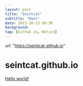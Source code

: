```yaml
---
layout: post
title: "Seintcat"
subtitle: "Main"
date: 2023-10-23 09:30
background: 
tag: [Github io, Notion]
---
```

url: "https://seintcat.github.io"
# seintcat.github.io

[Hello world!](https://seintcat.github.io/HelloWorld/)
